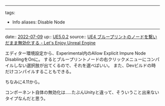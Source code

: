 
---
tags:
 - Info
aliases: Disable Node
---

date:: [2022-07-09](Daily_Note/2022-07-09.md)
up:: [UE5.0.2](../Bar/App/UE5.0.2.md)
source:: [UE4 ブループリントのノードを繋いだまま無効化する - Let's Enjoy Unreal Engine](https://unrealengine.hatenablog.com/entry/2016/04/09/120000)

エディター環境設定から、Experimental内のAllow Explicit Impure Node DisablingをOnに。
するとブループリントノードの右クリックメニューにコンパイルしない選択肢が出てくるので、それを選べばいい。
また、Devビルドの時だけコンパイルすることもできる。

ちなみに4.11から。

コンポーネント自体の無効化は..…たぶんUnityと違って、そういうこと出来ないタイプなんだと思う。